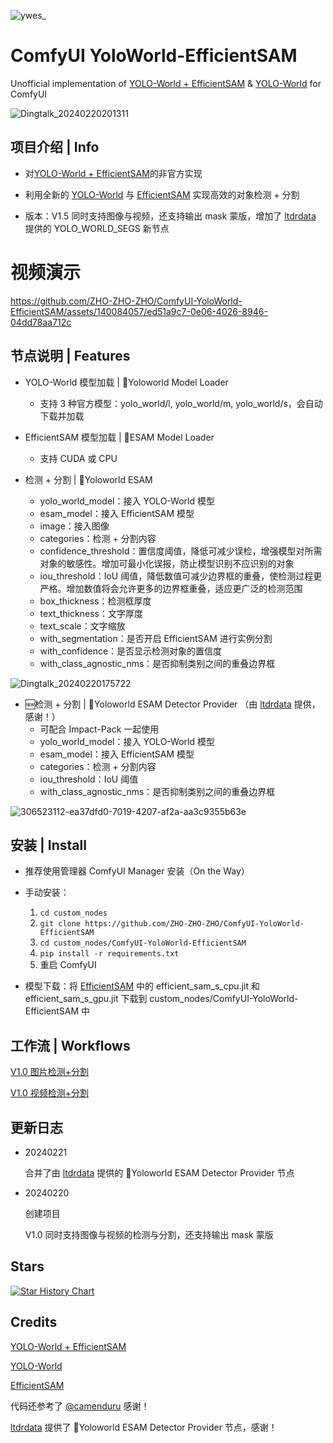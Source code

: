 
![ywes_](https://github.com/ZHO-ZHO-ZHO/ComfyUI-YoloWorld-EfficientSAM/assets/140084057/fff48236-8feb-48d6-946e-ba429111427f)


# ComfyUI YoloWorld-EfficientSAM

Unofficial implementation of [YOLO-World + EfficientSAM](https://huggingface.co/spaces/SkalskiP/YOLO-World) & [YOLO-World](https://github.com/AILab-CVC/YOLO-World) for ComfyUI


![Dingtalk_20240220201311](https://github.com/ZHO-ZHO-ZHO/ComfyUI-YoloWorld-EfficientSAM/assets/140084057/765c7b7b-1224-48f1-8a98-d05d438304d0)


## 项目介绍 | Info

- 对[YOLO-World + EfficientSAM](https://huggingface.co/spaces/SkalskiP/YOLO-World)的非官方实现

- 利用全新的 [YOLO-World](https://github.com/AILab-CVC/YOLO-World) 与 [EfficientSAM](https://github.com/yformer/EfficientSAM) 实现高效的对象检测 + 分割
  
- 版本：V1.5 同时支持图像与视频，还支持输出 mask 蒙版，增加了 [ltdrdata](https://github.com/ltdrdata) 提供的 YOLO_WORLD_SEGS 新节点


# 视频演示


https://github.com/ZHO-ZHO-ZHO/ComfyUI-YoloWorld-EfficientSAM/assets/140084057/ed51a9c7-0e06-4026-8946-04dd78aa712c



## 节点说明 | Features

- YOLO-World 模型加载 | 🔎Yoloworld Model Loader
    - 支持 3 种官方模型：yolo_world/l, yolo_world/m, yolo_world/s，会自动下载并加载
    
- EfficientSAM 模型加载 | 🔎ESAM Model Loader
    - 支持 CUDA 或 CPU
    
- 检测 + 分割 | 🔎Yoloworld ESAM
    - yolo_world_model：接入 YOLO-World 模型
    - esam_model：接入 EfficientSAM 模型
    - image：接入图像
    - categories：检测 + 分割内容
    - confidence_threshold：置信度阈值，降低可减少误检，增强模型对所需对象的敏感性。增加可最小化误报，防止模型识别不应识别的对象
    - iou_threshold：IoU 阈值，降低数值可减少边界框的重叠，使检测过程更严格。增加数值将会允许更多的边界框重叠，适应更广泛的检测范围
    - box_thickness：检测框厚度
    - text_thickness：文字厚度
    - text_scale：文字缩放
    - with_segmentation：是否开启 EfficientSAM 进行实例分割
    - with_confidence：是否显示检测对象的置信度
    - with_class_agnostic_nms：是否抑制类别之间的重叠边界框

![Dingtalk_20240220175722](https://github.com/ZHO-ZHO-ZHO/ComfyUI-YoloWorld-EfficientSAM/assets/140084057/17b106a2-9b7f-4534-ae3d-b1e97501bc2e)

- 🆕检测 + 分割 | 🔎Yoloworld ESAM Detector Provider （由 [ltdrdata](https://github.com/ltdrdata) 提供，感谢！）
    - 可配合 Impact-Pack 一起使用
    - yolo_world_model：接入 YOLO-World 模型
    - esam_model：接入 EfficientSAM 模型
    - categories：检测 + 分割内容
    - iou_threshold：IoU 阈值
    - with_class_agnostic_nms：是否抑制类别之间的重叠边界框

 ![306523112-ea37dfd0-7019-4207-af2a-aa3c9355b63e](https://github.com/ZHO-ZHO-ZHO/ComfyUI-YoloWorld-EfficientSAM/assets/140084057/b3124f33-2e6c-475d-8603-644d8e54a8c7)

## 安装 | Install

- 推荐使用管理器 ComfyUI Manager 安装（On the Way）

- 手动安装：
    1. `cd custom_nodes`
    2. `git clone https://github.com/ZHO-ZHO-ZHO/ComfyUI-YoloWorld-EfficientSAM`
    3. `cd custom_nodes/ComfyUI-YoloWorld-EfficientSAM`
    4. `pip install -r requirements.txt`
    5. 重启 ComfyUI

- 模型下载：将 [EfficientSAM](https://huggingface.co/camenduru/YoloWorld-EfficientSAM/tree/main) 中的 efficient_sam_s_cpu.jit 和 efficient_sam_s_gpu.jit 下载到 custom_nodes/ComfyUI-YoloWorld-EfficientSAM 中


## 工作流 | Workflows

[V1.0 图片检测+分割](https://github.com/ZHO-ZHO-ZHO/ComfyUI-YoloWorld-EfficientSAM/blob/main/YOLO_World_EfficientSAM_WORKFLOWS/YoloWorld-EfficientSAM%20V1.0%20IMG%20%E3%80%90Zho%E3%80%91.json)


[V1.0 视频检测+分割](https://github.com/ZHO-ZHO-ZHO/ComfyUI-YoloWorld-EfficientSAM/blob/main/YOLO_World_EfficientSAM_WORKFLOWS/YoloWorld-EfficientSAM%20V1.0%20VIDEO%20%E3%80%90Zho%E3%80%91.json)


## 更新日志

- 20240221

  合并了由 [ltdrdata](https://github.com/ltdrdata) 提供的 🔎Yoloworld ESAM Detector Provider 节点

- 20240220

  创建项目

  V1.0 同时支持图像与视频的检测与分割，还支持输出 mask 蒙版


## Stars 

[![Star History Chart](https://api.star-history.com/svg?repos=ZHO-ZHO-ZHO/ComfyUI-YoloWorld-EfficientSAM&type=Date)](https://star-history.com/#ZHO-ZHO-ZHO/ComfyUI-YoloWorld-EfficientSAM&Date)


## Credits

[YOLO-World + EfficientSAM](https://huggingface.co/spaces/SkalskiP/YOLO-World)

[YOLO-World](https://github.com/AILab-CVC/YOLO-World)

[EfficientSAM](https://github.com/yformer/EfficientSAM)

代码还参考了 [@camenduru](https://twitter.com/camenduru) 感谢！

[ltdrdata](https://github.com/ltdrdata) 提供了 🔎Yoloworld ESAM Detector Provider 节点，感谢！
